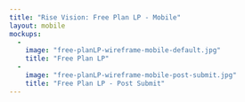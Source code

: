 ```yaml
---
title: "Rise Vision: Free Plan LP - Mobile"
layout: mobile
mockups:
  -
    image: "free-planLP-wireframe-mobile-default.jpg"
    title: "Free Plan LP"
  -
    image: "free-planLP-wireframe-mobile-post-submit.jpg"
    title: "Free Plan LP - Post Submit"
---
```

